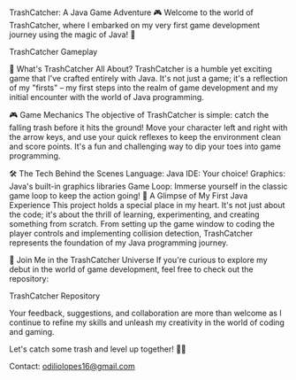 TrashCatcher: A Java Game Adventure 🎮
Welcome to the world of TrashCatcher, where I embarked on my very first game development journey using the magic of Java! 🚀

TrashCatcher Gameplay

🌟 What's TrashCatcher All About?
TrashCatcher is a humble yet exciting game that I've crafted entirely with Java. It's not just a game; it's a reflection of my "firsts" – my first steps into the realm of game development and my initial encounter with the world of Java programming.

🎮 Game Mechanics
The objective of TrashCatcher is simple: catch the falling trash before it hits the ground! Move your character left and right with the arrow keys, and use your quick reflexes to keep the environment clean and score points. It's a fun and challenging way to dip your toes into game programming.

🛠️ The Tech Behind the Scenes
Language: Java
IDE: Your choice!
Graphics: Java's built-in graphics libraries
Game Loop: Immerse yourself in the classic game loop to keep the action going!
🚀 A Glimpse of My First Java Experience
This project holds a special place in my heart. It's not just about the code; it's about the thrill of learning, experimenting, and creating something from scratch. From setting up the game window to coding the player controls and implementing collision detection, TrashCatcher represents the foundation of my Java programming journey.

🌌 Join Me in the TrashCatcher Universe
If you're curious to explore my debut in the world of game development, feel free to check out the repository:

TrashCatcher Repository

Your feedback, suggestions, and collaboration are more than welcome as I continue to refine my skills and unleash my creativity in the world of coding and gaming.

Let's catch some trash and level up together! 🌟🎉

Contact: odiliolopes16@gmail.com
